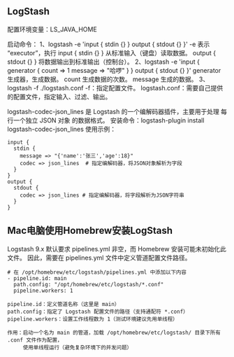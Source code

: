 ## LogStash

配置环境变量：LS_JAVA_HOME

启动命令：
1、logstash -e 'input { stdin {} } output { stdout {} }'
   -e                    表示 “executor”，执行
   input { stdin {} }    从标准输入（键盘）读取数据。
   output { stdout {} }  将数据输出到标准输出（控制台）。
2、logstash -e 'input { generator { count => 1 message => "哈啰" } } output { stdout {} }'
   generator  生成器，生成数据。
   count      生成数据的次数。
   message    生成的数据。
3、logstash -f ./logstash.conf
   -f：指定配置文件。
   logstash.conf：需要自己提供的配置文件，指定输入、过滤、输出。


logstash-codec-json_lines 是 Logstash 的一个编解码器插件，主要用于处理 每行一个独立 JSON 对象 的数据格式。
安装命令：logstash-plugin install logstash-codec-json_lines
使用示例：
```
input {
  stdin {
    message => "{'name':'张三','age':18}"
    codec => json_lines  # 指定编解码器，将JSON对象解析为字段
  }
}
output {
  stdout {
    codec => json_lines # 指定编解码器，将字段解析为JSON字符串
  }
}
```

## Mac电脑使用Homebrew安装LogStash
  Logstash 9.x 默认要求 pipelines.yml 非空，而 Homebrew 安装可能未初始化此文件。
  因此，需要在 pipelines.yml 文件中定义管道配置文件路径。
```
# 在 /opt/homebrew/etc/logstash/pipelines.yml 中添加以下内容
- pipeline.id: main
  path.config: "/opt/homebrew/etc/logstash/*.conf"
  pipeline.workers: 1
  
pipeline.id：定义管道名称（这里是 main）
path.config：指定了 Logstash 配置文件的路径（支持通配符 *.conf）
pipeline.workers：设置工作线程数为 1（测试环境建议先用单线程）

作用：启动一个名为 main 的管道，加载 /opt/homebrew/etc/logstash/ 目录下所有 .conf 文件作为配置，
     使用单线程运行（避免复杂环境下的并发问题）
```
